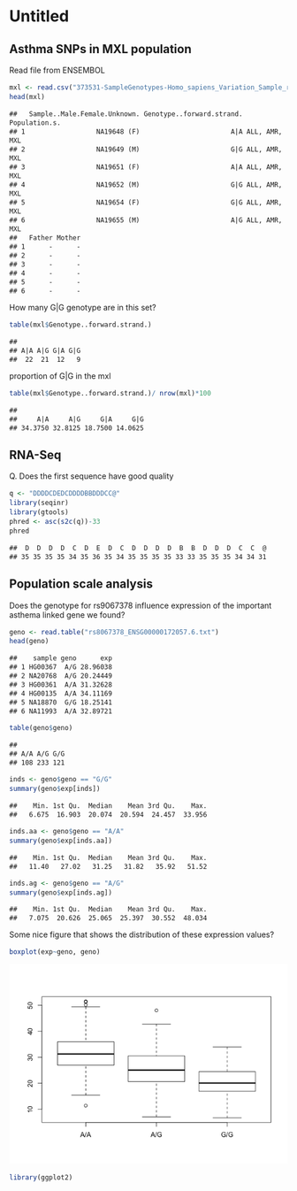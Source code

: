 Untitled
================

Asthma SNPs in MXL population
-----------------------------

Read file from ENSEMBOL

``` r
mxl <- read.csv("373531-SampleGenotypes-Homo_sapiens_Variation_Sample_rs8067378.csv")
head(mxl)
```

    ##   Sample..Male.Female.Unknown. Genotype..forward.strand. Population.s.
    ## 1                  NA19648 (F)                       A|A ALL, AMR, MXL
    ## 2                  NA19649 (M)                       G|G ALL, AMR, MXL
    ## 3                  NA19651 (F)                       A|A ALL, AMR, MXL
    ## 4                  NA19652 (M)                       G|G ALL, AMR, MXL
    ## 5                  NA19654 (F)                       G|G ALL, AMR, MXL
    ## 6                  NA19655 (M)                       A|G ALL, AMR, MXL
    ##   Father Mother
    ## 1      -      -
    ## 2      -      -
    ## 3      -      -
    ## 4      -      -
    ## 5      -      -
    ## 6      -      -

How many G|G genotype are in this set?

``` r
table(mxl$Genotype..forward.strand.)
```

    ## 
    ## A|A A|G G|A G|G 
    ##  22  21  12   9

proportion of G|G in the mxl

``` r
table(mxl$Genotype..forward.strand.)/ nrow(mxl)*100
```

    ## 
    ##     A|A     A|G     G|A     G|G 
    ## 34.3750 32.8125 18.7500 14.0625

RNA-Seq
-------

Q. Does the first sequence have good quality

``` r
q <- "DDDDCDEDCDDDDBBDDDCC@"
library(seqinr)
library(gtools)
phred <- asc(s2c(q))-33
phred
```

    ##  D  D  D  D  C  D  E  D  C  D  D  D  D  B  B  D  D  D  C  C  @ 
    ## 35 35 35 35 34 35 36 35 34 35 35 35 35 33 33 35 35 35 34 34 31

Population scale analysis
-------------------------

Does the genotype for rs9067378 influence expression of the important asthema linked gene we found?

``` r
geno <- read.table("rs8067378_ENSG00000172057.6.txt")
head(geno)
```

    ##    sample geno      exp
    ## 1 HG00367  A/G 28.96038
    ## 2 NA20768  A/G 20.24449
    ## 3 HG00361  A/A 31.32628
    ## 4 HG00135  A/A 34.11169
    ## 5 NA18870  G/G 18.25141
    ## 6 NA11993  A/A 32.89721

``` r
table(geno$geno)
```

    ## 
    ## A/A A/G G/G 
    ## 108 233 121

``` r
inds <- geno$geno == "G/G"
summary(geno$exp[inds])
```

    ##    Min. 1st Qu.  Median    Mean 3rd Qu.    Max. 
    ##   6.675  16.903  20.074  20.594  24.457  33.956

``` r
inds.aa <- geno$geno == "A/A"
summary(geno$exp[inds.aa])
```

    ##    Min. 1st Qu.  Median    Mean 3rd Qu.    Max. 
    ##   11.40   27.02   31.25   31.82   35.92   51.52

``` r
inds.ag <- geno$geno == "A/G"
summary(geno$exp[inds.ag])
```

    ##    Min. 1st Qu.  Median    Mean 3rd Qu.    Max. 
    ##   7.075  20.626  25.065  25.397  30.552  48.034

Some nice figure that shows the distribution of these expression values?

``` r
boxplot(exp~geno, geno)
```

![](class14_files/figure-markdown_github/unnamed-chunk-10-1.png)

``` r
library(ggplot2)
```

